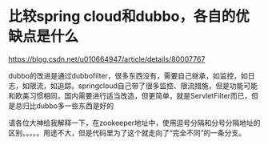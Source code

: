 
# 比较spring cloud和dubbo，各自的优缺点是什么

https://blog.csdn.net/u010664947/article/details/80007767

dubbo的改进是通过dubbofilter，很多东西没有，需要自己继承，如监控，如日志，如限流，如追踪。springcloud自己带了很多监控、限流措施，但是功能可能和欧美习惯相同，国内需要进行适当改造，但更简单，就是ServletFilter而已，但是总归比dubbo多一些东西是好的

请各位大神给我解释一下，在zookeeper地址中，使用逗号分隔和分号分隔地址的区别。。。。。用途不大，但是代码里为了这个就走向了“完全不同”的一条分支。